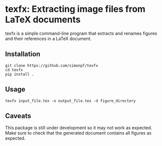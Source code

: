 # texfx: Extracting image files from LaTeX documents

texfx is a simple command-line program that extracts and renames figures
and their references in a LaTeX document. 

## Installation

````
git clone https://github.com/simonpf/texfx
cd texfx
pip install .
````

## Usage

````
texfx input_file.tex -o output_file.tex -d figure_directory
````
## Caveats

This package is still under development so it may not work as expected. Make
sure to check that the generated document contains all figures as expected.
